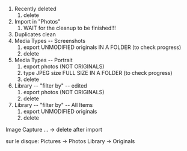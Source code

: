 
1. Recently deleted
   1. delete
1. Import in "Photos"
    1. WAIT for the cleanup to be finished!!!
1. Duplicates
    clean
1. Media Types -- Screenshots
   1. export UNMODIFIED originals
      IN A FOLDER (to check progress)
   1. delete
1. Media Types -- Portrait
   1. export photos (NOT ORIGINALS)
   2. type JPEG size FULL SIZE
      IN A FOLDER (to check progress)
   1. delete
1. Library -- "filter by" -- edited
   1. export photos (NOT ORIGINALS)
   1. delete
1. Library -- "filter by" -- All Items
   1. export UNMODIFIED originals
   1. delete



Image Capture
... -> delete after import

sur le disque: Pictures -> Photos Library -> Originals

